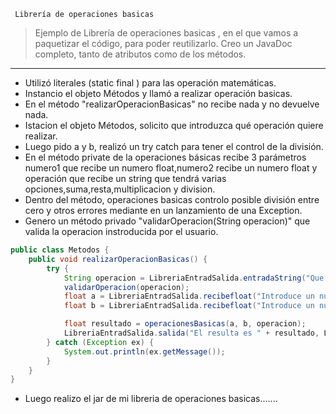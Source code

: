      Librería de operaciones basicas 

> Ejemplo de Librería de operaciones basicas , en el que vamos a paquetizar el código, para poder reutilizarlo.
> Creo un JavaDoc completo, tanto de atributos como de los métodos.
 ___ 

- Utilizó literales (static final ) para las operación matemáticas.
- Instancio el objeto Métodos y llamó a realizar operación basicas.
- En el método "realizarOperacionBasicas" no recibe nada y no devuelve nada.
- Istacion el objeto Métodos, solicito que introduzca qué operación quiere realizar.
- Luego pido a y b, realizó un try catch para tener el control de la división.
- En el método private de la operaciones básicas recibe 3 parámetros numero1 que recibe un numero float,numero2 recibe
  un numero float y operación que recibe
  un string que tendrá varias opciones,suma,resta,multiplicacion y division.
- Dentro del método, operaciones basicas controlo posible división entre cero y otros errores mediante en un lanzamiento
  de una Exception.
- Genero un método privado "validarOperacion(String operacion)" que valida la operacion instroducida por el usuario.

```java
public class Metodos {
    public void realizarOperacionBasicas() {
        try {
            String operacion = LibreriaEntradSalida.entradaString("Que operacion quieres hacer " + "( \"+\" = Suma , \"-\" = Resta , \"*\" " + "= Multiplicacion , \"/\" = Division",LibreriaEntradSalida.SALIDA_CONSOLA);
            validarOperacion(operacion);
            float a = LibreriaEntradSalida.recibefloat("Introduce un numero",LibreriaEntradSalida.SALIDA_CONSOLA);
            float b = LibreriaEntradSalida.recibefloat("Introduce un numero",LibreriaEntradSalida.SALIDA_CONSOLA);

            float resultado = operacionesBasicas(a, b, operacion);
            LibreriaEntradSalida.salida("El resulta es " + resultado, LibreriaEntradSalida.SALIDA_CONSOLA);
        } catch (Exception ex) {
            System.out.println(ex.getMessage());
        }
    }
}

```

- Luego realizo el jar de mi libreria de operaciones basicas.......
